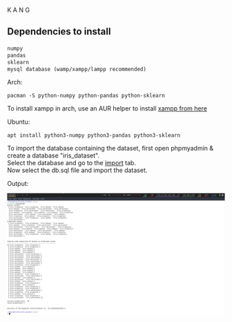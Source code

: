 K
A
N
G

## Dependencies to install
```
numpy
pandas
sklearn
mysql database (wamp/xampp/lampp recommended)
```

Arch:

```
pacman -S python-numpy python-pandas python-sklearn
```
To install xampp in arch, use an AUR helper to install [xampp from here](https://aur.archlinux.org/packages/xampp)

Ubuntu:
```
apt install python3-numpy python3-pandas python3-sklearn
```

To import the database containing the dataset, first open phpmyadmin & create a database "iris_dataset".  
Select the database and go to the [import](http://127.0.0.1/phpmyadmin/db_import.php?db=iris_dataset) tab.  
Now select the db.sql file and import the dataset.  

Output:

![Output](https://raw.githubusercontent.com/DroidFreak32/ml_mini_project/master/2018-10-10_20%3A17%3A30.png)
